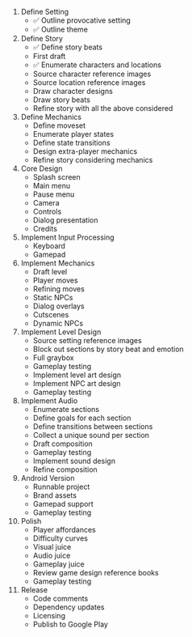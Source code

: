 1. Define Setting
	- ✅ Outline provocative setting
	- ✅ Outline theme
2. Define Story
	- ✅ Define story beats
	- First draft
	- ✅ Enumerate characters and locations
	- Source character reference images
	- Source location reference images
	- Draw character designs
	- Draw story beats
	- Refine story with all the above considered
3. Define Mechanics
	- Define moveset
	- Enumerate player states
	- Define state transitions
	- Design extra-player mechanics
	- Refine story considering mechanics
4. Core Design
	- Splash screen
	- Main menu
	- Pause menu
	- Camera
	- Controls
	- Dialog presentation
	- Credits
5. Implement Input Processing
	- Keyboard
	- Gamepad
6. Implement Mechanics
	- Draft level
	- Player moves
	- Refining moves
	- Static NPCs
	- Dialog overlays
	- Cutscenes
	- Dynamic NPCs
7. Implement Level Design
	- Source setting reference images
	- Block out sections by story beat and emotion
	- Full graybox
	- Gameplay testing
	- Implement level art design
	- Implement NPC art design
	- Gameplay testing
8. Implement Audio
	- Enumerate sections
	- Define goals for each section
	- Define transitions between sections
	- Collect a unique sound per section
	- Draft composition
	- Gameplay testing
	- Implement sound design
	- Refine composition
9. Android Version
	- Runnable project
	- Brand assets
	- Gamepad support
	- Gameplay testing
10. Polish
	- Player affordances
	- Difficulty curves
	- Visual juice
	- Audio juice
	- Gameplay juice
	- Review game design reference books
	- Gameplay testing
11. Release
	- Code comments
	- Dependency updates
	- Licensing
	- Publish to Google Play


